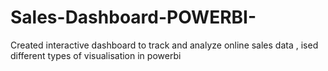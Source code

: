 # Sales-Dashboard-POWERBI-
Created interactive dashboard to track and analyze online sales data , ised different types of visualisation in powerbi 
